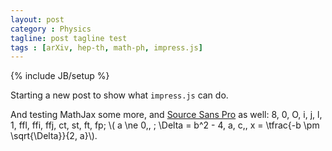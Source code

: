 ```yaml
---
layout: post
category : Physics
tagline: post tagline test
tags : [arXiv, hep-th, math-ph, impress.js]
---
```

{% include JB/setup %}

Starting a new post to show what `impress.js` can do.

And testing MathJax some more, and [Source Sans Pro](https://blogs.adobe.com/typblography/2012/08/source-sans-pro.html) as well:
8, 0, O, i, j, l, 1, ffl, ffi, ffj, ct, st, ft, fp;
\\( a \ne 0\,, \; \Delta = b^2 - 4\, a\, c,\, x = \tfrac{-b \pm \sqrt{\Delta}}{2\, a}\\).
